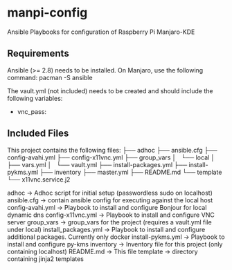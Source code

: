 # manpi-config
Ansible Playbooks for configuration of Raspberry Pi Manjaro-KDE


## Requirements

Ansible (>= 2.8) needs to be installed. On Manjaro, use the following command:
pacman -S ansible

The vault.yml (not included) needs to be created and should include the following variables:
- vnc_pass: 

## Included Files

This project contains the following files:
├── adhoc
├── ansible.cfg
├── config-avahi.yml
├── config-x11vnc.yml
├── group_vars
│   └── local
│       ├── vars.yml
│       └── vault.yml
├── install-packages.yml
├── install-pykms.yml
├── inventory
├── master.yml
├── README.md
└── template
    └── x11vnc.service.j2


adhoc                 -> Adhoc script for initial setup (passwordless sudo on localhost)
ansible.cfg           -> contain ansible config for executing against the local host
config-avahi.yml      -> Playbook to install and configure Bonjour for local dynamic dns
config-x11vnc.yml     -> Playbook to install and configure VNC server
group_vars            -> group_vars for the project (requires a vault.yml file under local)
install_packages.yml  -> Playbook to install and configure additional packages. Currently only docker
install-pykms.yml     -> Playbook to install and configure py-kms
inventory             -> Inventory file for this project (only containing localhost)
README.md             -> This file
template              -> directory containing jinja2 templates
